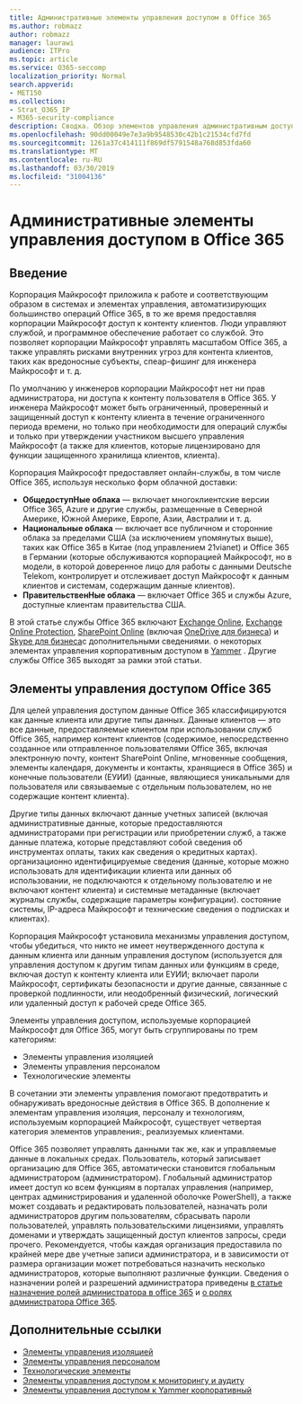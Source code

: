 ```yaml
---
title: Административные элементы управления доступом в Office 365
ms.author: robmazz
author: robmazz
manager: laurawi
audience: ITPro
ms.topic: article
ms.service: O365-seccomp
localization_priority: Normal
search.appverid:
- MET150
ms.collection:
- Strat_O365_IP
- M365-security-compliance
description: Сводка. Обзор элементов управления административным доступом и категоризации данных в Office 365.
ms.openlocfilehash: 90dd00049e7e3a9b9548530c42b1c21534cfd7fd
ms.sourcegitcommit: 1261a37c414111f869df5791548a768d853fda60
ms.translationtype: MT
ms.contentlocale: ru-RU
ms.lasthandoff: 03/30/2019
ms.locfileid: "31004136"
---
```

# <a name="administrative-access-controls-in-office-365"></a>Административные элементы управления доступом в Office 365 

## <a name="introduction"></a>Введение
Корпорация Майкрософт приложила к работе и соответствующим образом в системах и элементах управления, автоматизирующих большинство операций Office 365, в то же время предоставляя корпорации Майкрософт доступ к контенту клиентов. Люди управляют службой, и программное обеспечение работает со службой. Это позволяет корпорации Майкрософт управлять масштабом Office 365, а также управлять рисками внутренних угроз для контента клиентов, таких как вредоносные субъекты, спеар-фишинг для инженера Майкрософт и т. д.

По умолчанию у инженеров корпорации Майкрософт нет ни прав администратора, ни доступа к контенту пользователя в Office 365. У инженера Майкрософт может быть ограниченный, проверенный и защищенный доступ к контенту клиента в течение ограниченного периода времени, но только при необходимости для операций службы и только при утверждении участником высшего управления Майкрософт (а также для клиентов, которые лицензировано для функции защищенного хранилища клиентов, клиента).

Корпорация Майкрософт предоставляет онлайн-службы, в том числе Office 365, используя несколько форм облачной доставки:

- **ОбщедоступНые облака** — включает многоклиентские версии Office 365, Azure и другие службы, размещенные в Северной Америке, Южной Америке, Европе, Азии, Австралии и т. д.
- **Национальные облака** — включает все публичном и сторонние облака за пределами США (за исключением упомянутых выше), таких как Office 365 в Китае (под управлением 21vianet) и Office 365 в Германии (которые обслуживаются корпорацией Майкрософт, но в модели, в которой доверенное лицо для работы с данными Deutsche Telekom, контролирует и отслеживает доступ Майкрософт к данным клиентов и системам, содержащим данные клиентов).
- **ПравительственНые облака** — включает Office 365 и службы Azure, доступные клиентам правительства США.

В этой статье службы Office 365 включают [Exchange Online](https://docs.microsoft.com/Exchange/exchange-online), [Exchange Online Protection](https://docs.microsoft.com/Office365/SecurityCompliance/eop/exchange-online-protection-overview), [SharePoint Online](https://docs.microsoft.com/sharepoint/sharepoint-online) (включая [OneDrive для бизнеса](https://docs.microsoft.com/OneDrive/onedrive)) и [Skype для бизнеса](https://docs.microsoft.com/SkypeForBusiness/skype-for-business-online)с дополнительными сведениями. о некоторых элементах управления корпоративным доступом в [Yammer](https://support.office.com/article/yammer-–-admin-help-e1464355-1f97-49ac-b2aa-dd320b179dbe?ui=en-US&rs=en-US&ad=US) . Другие службы Office 365 выходят за рамки этой статьи.

## <a name="office-365-access-controls"></a>Элементы управления доступом Office 365
Для целей управления доступом данные Office 365 классифицируются как данные клиента или другие типы данных. Данные клиентов — это все данные, предоставляемые клиентом при использовании служб Office 365, например контент клиентов (содержимое, непосредственно созданное или отправленное пользователями Office 365, включая электронную почту, контент SharePoint Online, мгновенные сообщения, элементы календаря, документы и контакты, хранящиеся в Office 365) и конечные пользователи (ЕУИИ) (данные, являющиеся уникальными для пользователя или связываемые с отдельным пользователем, но не содержащие контент клиента). 

Другие типы данных включают данные учетных записей (включая административные данные, которые предоставляются администраторами при регистрации или приобретении служб, а также данные платежа, которые представляют собой сведения об инструментах оплаты, таких как сведения о кредитных картах). организационно идентифицируемые сведения (данные, которые можно использовать для идентификации клиента или данных об использовании, не подключаются к отдельному пользователю и не включают контент клиента) и системные метаданные (включает журналы службы, содержащие параметры конфигурации). состояние системы, IP-адреса Майкрософт и технические сведения о подписках и клиентах).

Корпорация Майкрософт установила механизмы управления доступом, чтобы убедиться, что никто не имеет неутвержденного доступа к данным клиента или данным управления доступом (используется для управления доступом к другим типам данных или функциям в среде, включая доступ к контенту клиента или ЕУИИ; включает пароли Майкрософт, сертификаты безопасности и другие данные, связанные с проверкой подлинности, или неодобренный физический, логический или удаленный доступ к рабочей среде Office 365.

Элементы управления доступом, используемые корпорацией Майкрософт для Office 365, могут быть сгруппированы по трем категориям:
- Элементы управления изоляцией
- Элементы управления персоналом
- Технологические элементы

В сочетании эти элементы управления помогают предотвратить и обнаруживать вредоносные действия в Office 365. В дополнение к элементам управления изоляция, персоналу и технологиям, используемым корпорацией Майкрософт, существует четвертая категория элементов управления:, реализуемых клиентами.

Office 365 позволяет управлять данными так же, как и управляемые данные в локальных средах. Пользователь, который записывает организацию для Office 365, автоматически становится глобальным администратором (администратором). Глобальный администратор имеет доступ ко всем функциям в порталах управления (например, центрах администрирования и удаленной оболочке PowerShell), а также может создавать и редактировать пользователей, назначать роли администраторов другим пользователям, сбрасывать пароли пользователей, управлять пользовательскими лицензиями, управлять доменами и утверждать защищенный доступ клиентов запросы, среди прочего. Рекомендуется, чтобы каждая организация предоставила по крайней мере две учетные записи администратора, и в зависимости от размера организации может потребоваться назначить несколько администраторов, которые выполняют различные функции. Сведения о назначении ролей и разрешений администратора приведены [в статье назначение ролей администратора в office 365](https://support.office.com/article/Assigning-admin-roles-in-Office-365-eac4d046-1afd-4f1a-85fc-8219c79e1504) и [о ролях администратора Office 365](https://support.office.com/article/Permissions-in-Office-365-DA585EEA-F576-4F55-A1E0-87090B6AAA9D).


## <a name="related-links"></a>Дополнительные ссылки

- [Элементы управления изоляцией](office-365-isolation-controls.md)
- [Элементы управления персоналом](office-365-personnel-controls.md)
- [Технологические элементы](office-365-technology-controls.md)
- [Элементы управления доступом к мониторингу и аудиту](office-365-monitoring-and-auditing-access-controls.md)
- [Элементы управления доступом к Yammer корпоративный](office-365-yammer-enterprise-access-controls.md)